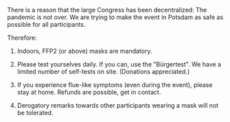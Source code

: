 
There is a reason that the large Congress has been decentralized: The pandemic is not over. We are trying to make the event in Potsdam as safe as possible for all participants.

Therefore:

1. Indoors, FFP2 (or above) masks are mandatory.

1. Please test yourselves daily. If you can, use the "Bürgertest". We have a limited number of self-tests on site. (Donations appreciated.)

1. If you experience flue-like symptoms (even during the event), please stay at home. Refunds are possible, get in contact.

1. Derogatory remarks towards other participants wearing a mask will not be tolerated. 
